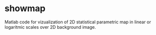 # showmap
Matlab code for vizualization of 2D statistical parametric map in linear or logaritmic scales over 2D background image.
